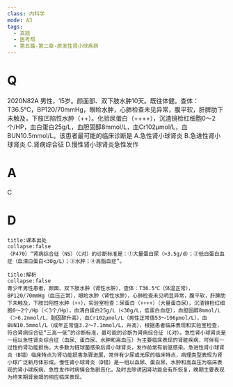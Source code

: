 ```yaml
---
class: 内科学
mode: A3
tags:
  - 真题
  - 医考帮
  - 第五篇-第二章-原发性肾小球疾病
---
```


# Q
2020N82A 男性，15岁。颜面部、双下肢水肿10天。既往体健。查体：T36.5℃，BP120/70mmHg，眼睑水肿，心肺检查未见异常，腹平软，肝脾肋下未触及，下肢凹陷性水肿（++）。化验尿蛋白（++++），沉渣镜检红细胞0～2个/HP，血白蛋白25g/L，血胆固醇8mmol/L，血Cr102μmol/L，血BUN10.5mmol/L。该患者最可能的临床诊断是
A.急性肾小球肾炎
B.急进性肾小球肾炎
C.肾病综合征
D.慢性肾小球肾炎急性发作

# A
C
# D
```ad-note
title:课本出处
collapse:false
（P470）“肾病综合征（NS）（C对）的诊断标准是：①大量蛋白尿（>3.5g/d）；②低白蛋白血症（血清白蛋白<30g/L）；③水肿；④高脂血症”。
```

```ad-summary
title:解析
collapse:false
青少年男性患者，颜面、双下肢水肿（肾性水肿），查体：T36.5℃（体温正常），BP120/70mmHg（血压正常），眼睑水肿（肾性水肿），心肺检查未见明显异常，腹平软，肝脾肋下未触及，下肢凹陷性水肿（++），实验室检查：尿蛋白（++++）（大量蛋白尿），沉渣镜检红细胞0～2个/Hp（＜3个/Hp），血清白蛋白25g/L（<30g/L，低蛋白血症），血胆固醇8mmol/L（＞6.2mmol/L，胆固醇升高），血Cr102μmol/L（男性正常值53～106μmol/L），血BUN10.5mmol/L（成年正常值3.2～7.1mmol/L，升高），根据患者临床表现和实验室检查，符合肾病综合征“三高一低”的诊断标准，最可能的诊断为肾病综合征（C对）。急性肾小球肾炎是一组以急性肾炎综合征（血尿、蛋白尿、水肿和高血压）为主要临床表现的肾脏疾病，可伴有一过性的肾功能损伤，大多数为链球菌感染后肾小球肾炎，发作前常有前驱感染。急进性肾小球肾炎（B错）临床特点为肾功能损害急骤进展，常伴有少尿或无尿的临床特点，病理类型表现为肾小球广泛新月体形成。慢性肾小球肾炎（D错）是一组以血尿、蛋白尿、水肿和高血压为临床表现的肾小球疾病，急性发作时病情会急剧恶化，及时去除诱因肾功能会有所恢复，晚期主要表现为终末期肾衰竭的相应临床表现。
```

